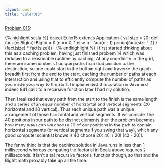 ```yaml
---
layout: post
title: "Euler015"
---
```


[Problem 015]\:

{% highlight scala %}
object Euler15 extends Application {
  val size = 20;
  def fact (n: BigInt): BigInt = if (n == 0) 1 else n * fact(n - 1)
  println(fact(size * 2) / (fact(size) * fact(size)))
}
{% endhighlight %}
I first started thinking about this as a caching problem, having just finished problem 14 which was reduced to a reasonable runtime by caching. At any coordinate in the grid, there are some number of unique paths from that position to the destination, so one could start in the bottom right and traverse the graph breadth first from the end to the start, caching the number of paths at each intersection and using that to efficiently compute the number of paths as you made your way to the start. I implemented this solution in Java and indeed 841 calls to a recursive function later I had my solution.

Then I realized that every path from the start to the finish is the same length and a series of an equal number of horizontal and vertical segments (20 horizontal and 20 vertical). Thus each unique path was a unique arrangement of those horizontal and vertical segments. If we consider the 40 positions in our path to be distinct elements then the problem becomes how many ways can we choose 20 of our positions in the path to contain horizontal segments (or vertical segments if you swing that way), which any good computer scientist knows is 40 choose 20: 40! / 20! (40 - 20)!.

The funny thing is that the caching solution in Java runs in less than 1 millisecond whereas computing the factorial in Scala above requires 2 milliseconds. It isn't a tail recursive factorial function though, so that and the BigInt math probably take up all the time.



[Problem 015]: http://projecteuler.net/index.php?section=problems&id=15
